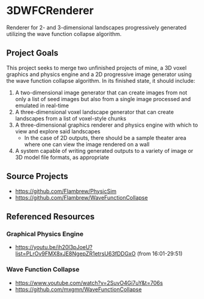 # 3DWFCRenderer
Renderer for 2- and 3-dimensional landscapes progressively generated utilizing the wave function collapse algorithm.

## Project Goals
This project seeks to merge two unfinished projects of mine, a 3D voxel graphics and physics engine and a 2D progressive image generator using the wave function collapse algorithm.
In its finished state, it should include:
1. A two-dimensional image generator that can create images from not only a list of seed images but also from a single image processed and emulated in real-time
2. A three-dimensional voxel landscape generator that can create landscapes from a list of voxel-style chunks
3. A three-dimensional graphics renderer and physics engine with which to view and explore said landscapes
    - In the case of 2D outputs, there should be a sample theater area where one can view the image rendered on a wall
4. A system capable of writing generated outputs to a variety of image or 3D model file formats, as appropriate

## Source Projects
- https://github.com/Flambrew/PhysicSim
- https://github.com/Flambrew/WaveFunctionCollapse

## Referenced Resources
### Graphical Physics Engine
- https://youtu.be/ih20l3pJoeU?list=PLrOv9FMX8xJE8NgepZR1etrsU63fDDGxO (from 16:01-29:51)
### Wave Function Collapse
- https://www.youtube.com/watch?v=2SuvO4Gi7uY&t=706s
- https://github.com/mxgmn/WaveFunctionCollapse
